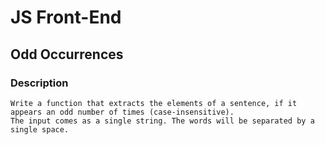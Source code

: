 # JS Front-End

## Odd Occurrences

### Description
    Write a function that extracts the elements of a sentence, if it appears an odd number of times (case-insensitive).
    The input comes as a single string. The words will be separated by a single space.
    